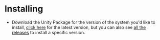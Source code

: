 # Installing

- Download the Unity Package for the version of the system you'd like to install, [click here](https://github.com/DoctorWolfy121/Unity-Gravity-System/releases/latest) for the latest version, but you can also see [all the releases](https://github.com/DoctorWolfy121/Unity-Gravity-System/releases) to install a specific version.
